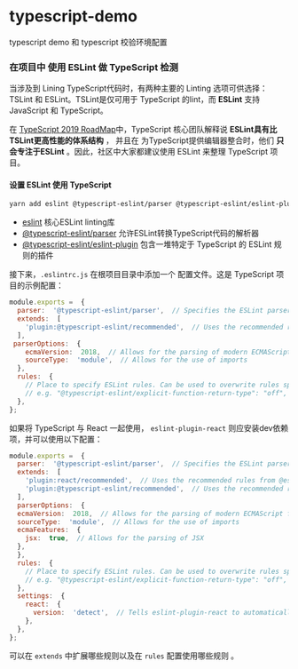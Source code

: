 # typescript-demo

typescript demo 和 typescript 校验环境配置


### 在项目中 使用 ESLint 做 TypeScript 检测

当涉及到 Lining TypeScript代码时，有两种主要的 Linting 选项可供选择：  TSLint  和  ESLint。TSLint是仅可用于 TypeScript 的lint，而 **ESLint** 支持 JavaScript 和 TypeScript。

在  [TypeScript 2019 RoadMap](https://github.com/Microsoft/TypeScript/issues/29288#developer-productivity-tools-and-integration)中，TypeScript 核心团队解释说 **ESLint具有比TSLint更高性能的体系结构** ，  并且在  为TypeScript提供编辑器整合时，他们 **只会专注于ESLint** 。因此，社区中大家都建议使用 ESLint 来整理 TypeScript 项目。

#### 设置 ESLint 使用 TypeScript

```bash
yarn add eslint @typescript-eslint/parser @typescript-eslint/eslint-plugin --dev
```

- [eslint](https://www.npmjs.com/package/eslint) 核心ESLint linting库
- [@typescript-eslint/parser](https://www.npmjs.com/package/@typescript-eslint/parser) 允许ESLint转换TypeScript代码的解析器
- [@typescript-eslint/eslint-plugin](https://www.npmjs.com/package/@typescript-eslint/eslint-plugin) 包含一堆特定于 TypeScript 的 ESLint 规则的插件

接下来，`.eslintrc.js` 在根项目目录中添加一个  配置文件。这是 TypeScript 项目的示例配置：

```js
module.exports =  {
  parser:  '@typescript-eslint/parser',  // Specifies the ESLint parser
  extends:  [
    'plugin:@typescript-eslint/recommended',  // Uses the recommended rules from the @typescript-eslint/eslint-plugin
  ],
 parserOptions:  {
    ecmaVersion:  2018,  // Allows for the parsing of modern ECMAScript features
    sourceType:  'module',  // Allows for the use of imports
  },
  rules:  {
    // Place to specify ESLint rules. Can be used to overwrite rules specified from the extended configs
    // e.g. "@typescript-eslint/explicit-function-return-type": "off",
  },
};
```

如果将 TypeScript 与 React 一起使用，  `eslint-plugin-react` 则应安装dev依赖项，并可以使用以下配置：

```js
module.exports =  {
  parser:  '@typescript-eslint/parser',  // Specifies the ESLint parser
  extends:  [
    'plugin:react/recommended',  // Uses the recommended rules from @eslint-plugin-react
    'plugin:@typescript-eslint/recommended',  // Uses the recommended rules from @typescript-eslint/eslint-plugin
  ],
  parserOptions:  {
  ecmaVersion:  2018,  // Allows for the parsing of modern ECMAScript features
  sourceType:  'module',  // Allows for the use of imports
  ecmaFeatures:  {
    jsx:  true,  // Allows for the parsing of JSX
  },
  },
  rules:  {
    // Place to specify ESLint rules. Can be used to overwrite rules specified from the extended configs
    // e.g. "@typescript-eslint/explicit-function-return-type": "off",
  },
  settings:  {
    react:  {
      version:  'detect',  // Tells eslint-plugin-react to automatically detect the version of React to use
    },
  },
};
```

可以在 `extends` 中扩展哪些规则以及在 `rules` 配置使用哪些规则 。

